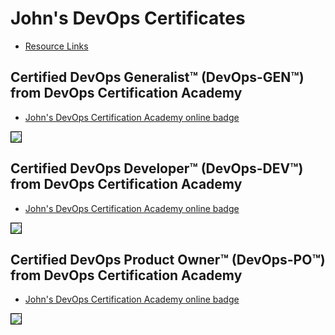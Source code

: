 # John's DevOps Certificates

* [Resource Links](../devops-resource-links)

## Certified DevOps Generalist™ (DevOps-GEN™) from DevOps Certification Academy

* [John's DevOps Certification Academy online badge](https://www.devops-certification.org/badges/64340326384175)

<img src="../cert_devops_intro_devops-cert-org_devops-gen_2023-09-30_64340326384175.png" style="border:1px solid #000000" />

## Certified DevOps Developer™ (DevOps-DEV™) from DevOps Certification Academy

* [John's DevOps Certification Academy online badge](https://www.devops-certification.org/badges/79762822092976)

<img src="../cert_devops_dev_devops-cert-org_devops-dev_2023-09-30_79762822092976.png" style="border:1px solid #000000" />


## Certified DevOps Product Owner™ (DevOps-PO™) from DevOps Certification Academy

* [John's DevOps Certification Academy online badge](https://www.devops-certification.org/badges/36722377107944)

<img src="../cert_devops_po_devops-cert-org_devops-po_2023-10-01_36722377107944.png" style="border:1px solid #000000" />
